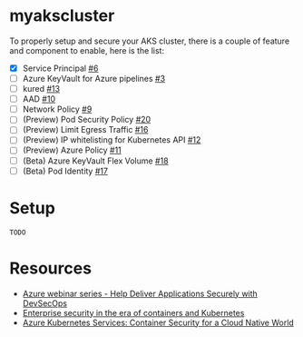 # myakscluster

To properly setup and secure your AKS cluster, there is a couple of feature and component to enable, here is the list:

- [X] Service Principal [#6](https://github.com/mathieu-benoit/myakscluster/issues/6)
- [ ] Azure KeyVault for Azure pipelines [#3](https://github.com/mathieu-benoit/myakscluster/issues/3)
- [ ] kured [#13](https://github.com/mathieu-benoit/myakscluster/issues/13)
- [ ] AAD [#10](https://github.com/mathieu-benoit/myakscluster/issues/10)
- [ ] Network Policy [#9](https://github.com/mathieu-benoit/myakscluster/issues/9)
- [ ] (Preview) Pod Security Policy [#20](https://github.com/mathieu-benoit/myakscluster/issues/20)
- [ ] (Preview) Limit Egress Traffic [#16](https://github.com/mathieu-benoit/myakscluster/issues/16)
- [ ] (Preview) IP whitelisting for Kubernetes API [#12](https://github.com/mathieu-benoit/myakscluster/issues/12)
- [ ] (Preview) Azure Policy [#11](https://github.com/mathieu-benoit/myakscluster/issues/11)
- [ ] (Beta) Azure KeyVault Flex Volume [#18](https://github.com/mathieu-benoit/myakscluster/issues/18)
- [ ] (Beta) Pod Identity [#17](https://github.com/mathieu-benoit/myakscluster/issues/17)

# Setup

```
TODO
```

# Resources

- [Azure webinar series - Help Deliver Applications Securely with DevSecOps](https://info.microsoft.com/ww-ondemand-help-deliver-applications-securely-with-devsecops-us.html)
- [Enterprise security in the era of containers and Kubernetes](https://mybuild.techcommunity.microsoft.com/sessions/77061)
- [Azure Kubernetes Services: Container Security for a Cloud Native World](https://info.cloudops.com/azure-kubernetes-services-container-security)
